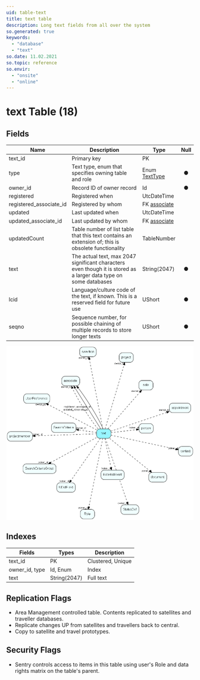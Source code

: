 ```yaml
---
uid: table-text
title: text table
description: Long text fields from all over the system
so.generated: true
keywords:
  - "database"
  - "text"
so.date: 11.02.2021
so.topic: reference
so.envir:
  - "onsite"
  - "online"
---
```


# text Table (18)

## Fields

| Name | Description | Type | Null |
|------|-------------|------|:----:|
|text\_id|Primary key|PK| |
|type|Text type, enum that specifies owning table and role|Enum [TextType](enums/texttype.md)|&#x25CF;|
|owner\_id|Record ID of owner record|Id|&#x25CF;|
|registered|Registered when|UtcDateTime| |
|registered\_associate\_id|Registered by whom|FK [associate](associate.md)| |
|updated|Last updated when|UtcDateTime| |
|updated\_associate\_id|Last updated by whom|FK [associate](associate.md)| |
|updatedCount|Table number of list table that this text contains an extension of; this is obsolete functionality|TableNumber| |
|text|The actual text, max 2047 significant characters even though it is stored as a larger data type on some databases|String(2047)|&#x25CF;|
|lcid|Language/culture code of the text, if known. This is a reserved field for future use|UShort|&#x25CF;|
|seqno|Sequence number, for possible chaining of multiple records to store longer texts|UShort|&#x25CF;|


![text table relationship diagram](./media/text.png)

## Indexes

| Fields | Types | Description |
|--------|-------|-------------|
|text\_id |PK |Clustered, Unique |
|owner\_id, type |Id, Enum |Index |
|text |String(2047) |Full text |

## Replication Flags

* Area Management controlled table. Contents replicated to satellites and traveller databases.
* Replicate changes UP from satellites and travellers back to central.
* Copy to satellite and travel prototypes.

## Security Flags

* Sentry controls access to items in this table using user's Role and data rights matrix on the table's parent.

